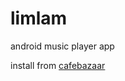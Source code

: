 # limlam
android music player app

install from [cafebazaar](https://cafebazaar.ir/app/com.saeedlotfi.limlam?l=en)
